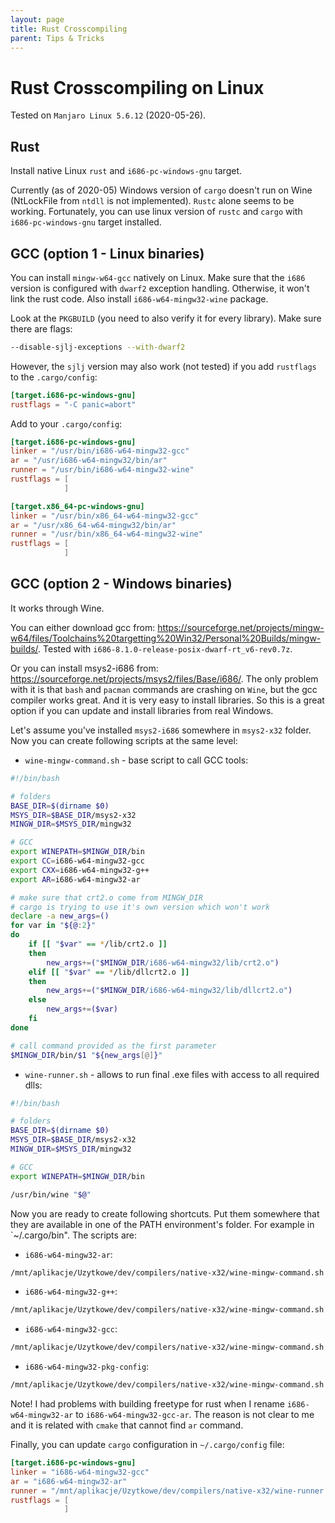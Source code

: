 ```yaml
---
layout: page
title: Rust Crosscompiling
parent: Tips & Tricks
---
```


# Rust Crosscompiling on Linux

Tested on `Manjaro Linux 5.6.12` (2020-05-26).

## Rust

Install native Linux `rust` and `i686-pc-windows-gnu` target.

Currently (as of 2020-05) Windows version of `cargo` doesn't run on Wine (NtLockFile from `ntdll` is not implemented). `Rustc` alone seems to be working. Fortunately, you can use linux version of `rustc` and `cargo` with `i686-pc-windows-gnu` target installed.

## GCC (option 1 - Linux binaries)

You can install `mingw-w64-gcc` natively on Linux. Make sure that the `i686` version is configured with `dwarf2` exception handling. Otherwise, it won't link the rust code. Also install `i686-w64-mingw32-wine` package.

Look at the `PKGBUILD` (you need to also verify it for every library). Make sure there are flags:

```sh
--disable-sjlj-exceptions --with-dwarf2
```

However, the `sjlj` version may also work (not tested) if you add `rustflags` to the `.cargo/config`:

```toml
[target.i686-pc-windows-gnu]
rustflags = "-C panic=abort"
```

Add to your `.cargo/config`:

```toml
[target.i686-pc-windows-gnu]
linker = "/usr/bin/i686-w64-mingw32-gcc"
ar = "/usr/i686-w64-mingw32/bin/ar"
runner = "/usr/bin/i686-w64-mingw32-wine"
rustflags = [
            ]

[target.x86_64-pc-windows-gnu]
linker = "/usr/bin/x86_64-w64-mingw32-gcc"
ar = "/usr/x86_64-w64-mingw32/bin/ar"
runner = "/usr/bin/x86_64-w64-mingw32-wine"
rustflags = [
            ]
```

## GCC (option 2 - Windows binaries)

It works through Wine.

You can either download gcc from: <https://sourceforge.net/projects/mingw-w64/files/Toolchains%20targetting%20Win32/Personal%20Builds/mingw-builds/>. Tested with `i686-8.1.0-release-posix-dwarf-rt_v6-rev0.7z`.

Or you can install msys2-i686 from: <https://sourceforge.net/projects/msys2/files/Base/i686/>. The only problem with it is that `bash` and `pacman` commands are crashing on `Wine`, but the gcc compiler works great. And it is very easy to install libraries. So this is a great option if you can update and install libraries from real Windows.

Let's assume you've installed `msys2-i686` somewhere in `msys2-x32` folder. Now you can create following scripts at the same level:

- `wine-mingw-command.sh` - base script to call GCC tools:

```sh
#!/bin/bash

# folders
BASE_DIR=$(dirname $0)
MSYS_DIR=$BASE_DIR/msys2-x32
MINGW_DIR=$MSYS_DIR/mingw32

# GCC
export WINEPATH=$MINGW_DIR/bin
export CC=i686-w64-mingw32-gcc
export CXX=i686-w64-mingw32-g++
export AR=i686-w64-mingw32-ar

# make sure that crt2.o come from MINGW_DIR
# cargo is trying to use it's own version which won't work
declare -a new_args=()
for var in "${@:2}"
do
	if [[ "$var" == */lib/crt2.o ]]
	then
		new_args+=("$MINGW_DIR/i686-w64-mingw32/lib/crt2.o")
	elif [[ "$var" == */lib/dllcrt2.o ]]
	then
		new_args+=("$MINGW_DIR/i686-w64-mingw32/lib/dllcrt2.o")
	else
		new_args+=($var)
	fi
done

# call command provided as the first parameter
$MINGW_DIR/bin/$1 "${new_args[@]}"
```

- `wine-runner.sh` - allows to run final .exe files with access to all required dlls:

```sh
#!/bin/bash

# folders
BASE_DIR=$(dirname $0)
MSYS_DIR=$BASE_DIR/msys2-x32
MINGW_DIR=$MSYS_DIR/mingw32

# GCC
export WINEPATH=$MINGW_DIR/bin

/usr/bin/wine "$@"
```

Now you are ready to create following shortcuts. Put them somewhere that they are available in one of the PATH environment's folder. For example in `~/.cargo/bin". The scripts are:

- `i686-w64-mingw32-ar`:

```sh
/mnt/aplikacje/Uzytkowe/dev/compilers/native-x32/wine-mingw-command.sh ar.exe "$@"
```

- `i686-w64-mingw32-g++`:

```sh
/mnt/aplikacje/Uzytkowe/dev/compilers/native-x32/wine-mingw-command.sh g++.exe "$@"
```

- `i686-w64-mingw32-gcc`:

```sh
/mnt/aplikacje/Uzytkowe/dev/compilers/native-x32/wine-mingw-command.sh gcc.exe "$@"
```

- `i686-w64-mingw32-pkg-config`:

```sh
/mnt/aplikacje/Uzytkowe/dev/compilers/native-x32/wine-mingw-command.sh pkg-config.exe "$@"
```

Note! I had problems with building freetype for rust when I rename `i686-w64-mingw32-ar` to `i686-w64-mingw32-gcc-ar`. The reason is not clear to me and it is related with `cmake` that cannot find `ar` command. 

Finally, you can update `cargo` configuration in `~/.cargo/config` file:


```toml
[target.i686-pc-windows-gnu]
linker = "i686-w64-mingw32-gcc"
ar = "i686-w64-mingw32-ar"
runner = "/mnt/aplikacje/Uzytkowe/dev/compilers/native-x32/wine-runner.sh"
rustflags = [
            ]
```
